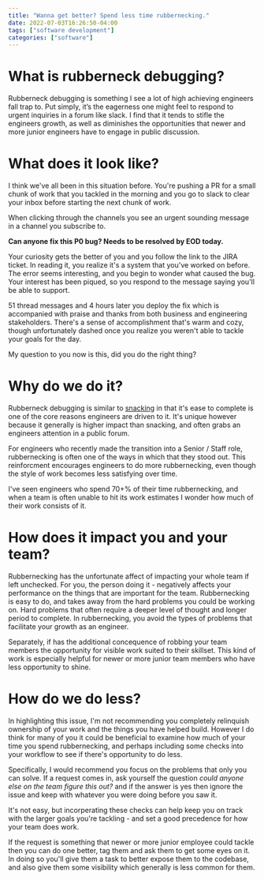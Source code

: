 ```yaml
---
title: "Wanna get better? Spend less time rubbernecking."
date: 2022-07-03T16:26:50-04:00
tags: ["software development"]
categories: ["software"]
---
```


# What is rubberneck debugging?

Rubberneck debugging is something I see a lot of high achieving engineers fall trap to. Put simply, it’s the eagerness one might feel to respond to urgent inquiries in a forum like slack. I find that it tends to stifle the engineers growth, as well as diminishes the opportunities that newer and more junior engineers have to engage in public discussion.

# What does it look like?

I think we've all been in this situation before. You're pushing a PR for a small chunk of work that you tackled in the morning and you go to slack to clear your inbox before starting the next chunk of work.

When clicking through the channels you see an urgent sounding message in a channel you subscribe to.

**Can anyone fix this P0 bug? Needs to be resolved by EOD today. <JIRA Link>**

Your curiosity gets the better of you and you follow the link to the JIRA ticket. In reading it, you realize it's a system that you've worked on before. The error seems interesting, and you begin to wonder what caused the bug. Your interest has been piqued, so you respond to the message saying you'll be able to support.

51 thread messages and 4 hours later you deploy the fix which is accompanied with praise and thanks from both business and engineering stakeholders. There's a sense of accomplishment that's warm and cozy, though unfortunately dashed once you realize you weren't able to tackle your goals for the day.

My question to you now is this, did you do the right thing?

# Why do we do it?

Rubberneck debugging is similar to [snacking](https://www.intercom.com/blog/first-rule-prioritization-no-snacking/) in that it's ease to complete is one of the core reasons engineers are driven to it. It's unique however because it generally is higher impact than snacking, and often grabs an engineers attention in a public forum.

For engineers who recently made the transition into a Senior / Staff role, rubbernecking is often one of the ways in which that they stood out. This reinforcment encourages engineers to do more rubbernecking, even though the style of work becomes less satisfying over time.

I've seen engineers who spend 70+% of their time rubbernecking, and when a team is often unable to hit its work estimates I wonder how much of their work consists of it.

# How does it impact you and your team?

Rubbernecking has the unfortunate affect of impacting your whole team if left unchecked. For you, the person doing it - negatively affects your performance on the things that are important for the team. Rubbernecking is easy to do, and takes away from the hard problems you could be working on. Hard problems that often require a deeper level of thought and longer period to complete. In rubbernecking, you avoid the types of problems that facilitate your growth as an engineer.

Separately, if has the additional concequence of robbing your team members the opportunity for visible work suited to their skillset. This kind of work is especially helpful for newer or more junior team members who have less opportunity to shine.

# How do we do less?

In highlighting this issue, I'm not recommending you completely relinquish ownership of your work and the things you have helped build. However I do think for many of you it could be beneficial to examine how much of your time you spend rubbernecking, and perhaps including some checks into your workflow to see if there's opportunity to do less.

Specifically, I would recommend you focus on the problems that only you can solve. If a request comes in, ask yourself the question *could anyone else on the team figure this out?* and if the answer is yes then ignore the issue and keep with whatever you were doing before you saw it.

It's not easy, but incorperating these checks can help keep you on track with the larger goals you're tackling - and set a good precedence for how your team does work.

If the request is something that newer or more junior employee could tackle then you can do one better, tag them and ask them to get some eyes on it. In doing so you'll give them a task to better expose them to the codebase, and also give them some visibility which generally is less common for them.
